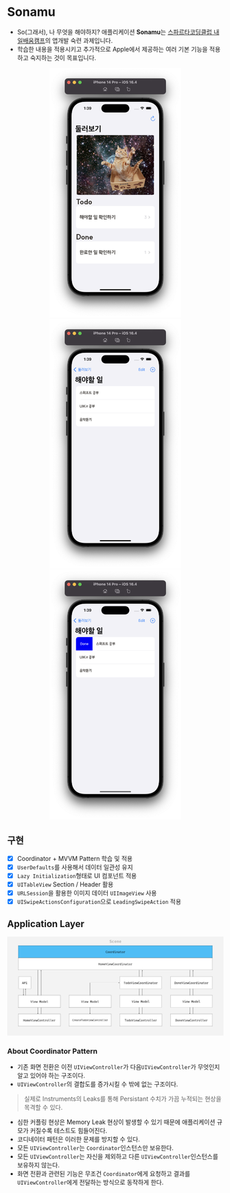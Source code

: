 # Sonamu

- So(그래서), 나 무엇을 해야하지? 애플리케이션 **Sonamu**는 [스파르타코딩클럽 내일배움캠프](https://spartacodingclub.kr/)의 앱개발 숙련 과제입니다.
- 학습한 내용을 적용시키고 추가적으로 Apple에서 제공하는 여러 기본 기능을 적용하고 숙지하는 것이 목표입니다.

<p align="center">
	<img src=".github/resources/SonamuSnapshot_1.png" height="580px" />
	<img src=".github/resources/SonamuSnapshot_2.png" height="580px" />
  <img src=".github/resources/SonamuSnapshot_3.png" height="580px" />
</p>

## 구현

- [x] Coordinator + MVVM Pattern 학습 및 적용
- [x] `UserDefaults`를 사용해서 데이터 일관성 유지
- [x] `Lazy Initialization`형태로 UI 컴포넌트 적용
- [x] `UITableView` Section / Header 활용
- [x] `URLSession`을 활용한 이미지 데이터 `UIImageView` 사용
- [x] `UISwipeActionsConfiguration`으로 `LeadingSwipeAction` 적용

## Application Layer

![ApplicationLayer](.github/resources/ApplicationLayer.png)

### About Coordinator Pattern

- 기존 화면 전환은 이전 `UIViewController`가 다음`UIViewController`가 무엇인지 알고 있어야 하는 구조이다.
- `UIViewController`의 결합도를 증가시킬 수 밖에 없는 구조이다.

> 실제로 Instruments의 Leaks를 통해 Persistant 수치가 가끔 누적되는 현상을 목격할 수 있다.

- 심한 커플링 현상은 Memory Leak 현상이 발생할 수 있기 때문에 애플리케이션 규모가 커질수록 테스트도 힘들어진다.
- 코디네이터 패턴은 이러한 문제를 방지할 수 있다.
- 모든 `UIViewController`는 `Coordinator`인스턴스만 보유한다.
- 모든 `UIViewController`는 자신을 제외하고 다른 `UIViewController`인스턴스를 보유하지 않는다.
- 화면 전환과 관련된 기능은 무조건 `Coordinator`에게 요청하고 결과를 `UIViewController`에게 전달하는 방식으로 동작하게 한다.
